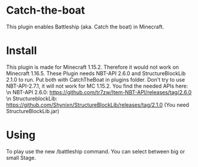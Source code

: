 # Catch-the-boat
This plugin enables Battleship (aka. Catch the boat) in Minecraft.

# Install
This plugin is made for Minecraft 1.15.2. Therefore it would not work on Minecraft 1.16.5.
These Plugin needs NBT-API 2.6.0 and StructureBlockLib 2.1.0 to run. Put both with CatchTheBoat in plugins folder. Don't try to use NBT-API-2.7.1, it will not work for MC 1.15.2.
You find the needed APIs here: \n
NBT-API 2.6.0: https://github.com/tr7zw/Item-NBT-API/releases/tag/2.6.0 \n
StructureblockLib: https://github.com/Shynixn/StructureBlockLib/releases/tag/2.1.0 (You need StructureBlockLib.jar)

# Using
To play use the new /battleship command. You can select between big or small Stage.

